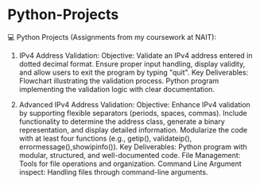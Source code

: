 # Python-Projects
💻 Python Projects (Assignments from my coursework at NAIT):

1. IPv4 Address Validation:
Objective: Validate an IPv4 address entered in dotted decimal format. Ensure proper input handling, display validity, and allow users to exit the program by typing "quit".
Key Deliverables: Flowchart illustrating the validation process. Python program implementing the validation logic with clear documentation.

2. Advanced IPv4 Address Validation:
Objective: Enhance IPv4 validation by supporting flexible separators (periods, spaces, commas). Include functionality to determine the address class, generate a binary representation, and display detailed information. Modularize the code with at least four functions (e.g., getip(), validateip(), errormessage(),showipinfo()).
Key Deliverables: Python program with modular, structured, and well-documented code. File Management: Tools for file operations and organization. Command Line Argument inspect: Handling files through command-line arguments.
